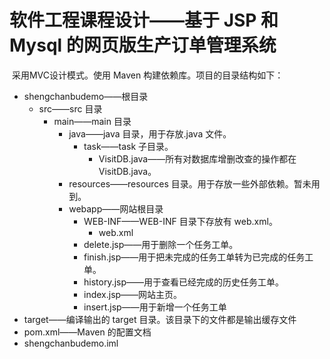 # 软件工程课程设计——基于 JSP 和 Mysql 的网页版生产订单管理系统

​	采用MVC设计模式。使用 Maven 构建依赖库。项目的目录结构如下：

- shengchanbudemo——根目录
  - src——src 目录
    - main——main 目录
      - java——java 目录，用于存放.java 文件。
        - task——task 子目录。
          - VisitDB.java——所有对数据库增删改查的操作都在 VisitDB.java。
      - resources——resources 目录。用于存放一些外部依赖。暂未用到。
      - webapp——网站根目录
        - WEB-INF——WEB-INF 目录下存放有 web.xml。
          - web.xml
        - delete.jsp——用于删除一个任务工单。
        - finish.jsp——用于把未完成的任务工单转为已完成的任务工单。
        - history.jsp——用于查看已经完成的历史任务工单。
        - index.jsp——网站主页。
        - insert.jsp——用于新增一个任务工单
- target——编译输出的 target 目录。该目录下的文件都是输出缓存文件
- pom.xml——Maven 的配置文档
- shengchanbudemo.iml
